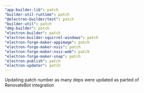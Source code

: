 ```yaml
---
"app-builder-lib": patch
"builder-util-runtime": patch
"@electron-builder/test": patch
"builder-util": patch
"dmg-builder": patch
"electron-builder": patch
"electron-builder-squirrel-windows": patch
"electron-forge-maker-appimage": patch
"electron-forge-maker-nsis": patch
"electron-forge-maker-nsis-web": patch
"electron-forge-maker-snap": patch
"electron-publish": patch
"electron-updater": patch
---
```


Updating patch number as many deps were updated as parted of RenovateBot integration
